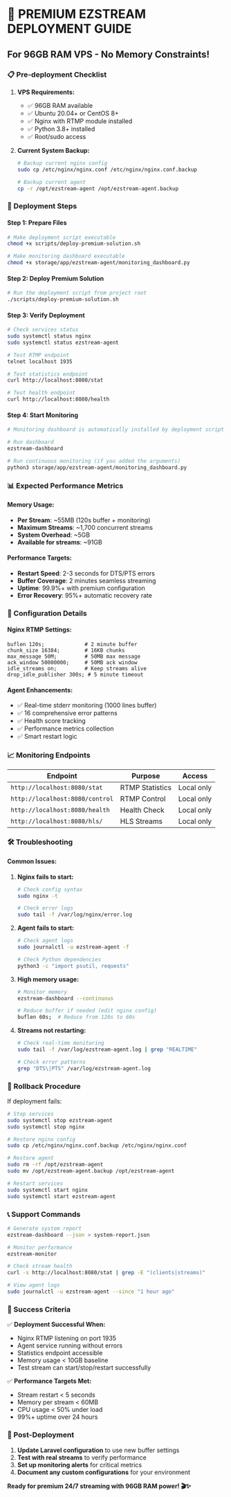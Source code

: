 # 🚀 PREMIUM EZSTREAM DEPLOYMENT GUIDE
## For 96GB RAM VPS - No Memory Constraints!

### 📋 Pre-deployment Checklist

1. **VPS Requirements:**
   - ✅ 96GB RAM available
   - ✅ Ubuntu 20.04+ or CentOS 8+
   - ✅ Nginx with RTMP module installed
   - ✅ Python 3.8+ installed
   - ✅ Root/sudo access

2. **Current System Backup:**
   ```bash
   # Backup current nginx config
   sudo cp /etc/nginx/nginx.conf /etc/nginx/nginx.conf.backup
   
   # Backup current agent
   cp -r /opt/ezstream-agent /opt/ezstream-agent.backup
   ```

### 🚀 Deployment Steps

#### Step 1: Prepare Files
```bash
# Make deployment script executable
chmod +x scripts/deploy-premium-solution.sh

# Make monitoring dashboard executable
chmod +x storage/app/ezstream-agent/monitoring_dashboard.py
```

#### Step 2: Deploy Premium Solution
```bash
# Run the deployment script from project root
./scripts/deploy-premium-solution.sh
```

#### Step 3: Verify Deployment
```bash
# Check services status
sudo systemctl status nginx
sudo systemctl status ezstream-agent

# Test RTMP endpoint
telnet localhost 1935

# Test statistics endpoint
curl http://localhost:8080/stat

# Test health endpoint
curl http://localhost:8080/health
```

#### Step 4: Start Monitoring
```bash
# Monitoring dashboard is automatically installed by deployment script

# Run dashboard
ezstream-dashboard

# Run continuous monitoring (if you added the arguments)
python3 storage/app/ezstream-agent/monitoring_dashboard.py
```

### 📊 Expected Performance Metrics

#### Memory Usage:
- **Per Stream**: ~55MB (120s buffer + monitoring)
- **Maximum Streams**: ~1,700 concurrent streams
- **System Overhead**: ~5GB
- **Available for streams**: ~91GB

#### Performance Targets:
- **Restart Speed**: 2-3 seconds for DTS/PTS errors
- **Buffer Coverage**: 2 minutes seamless streaming
- **Uptime**: 99.9%+ with premium configuration
- **Error Recovery**: 95%+ automatic recovery rate

### 🔧 Configuration Details

#### Nginx RTMP Settings:
```nginx
buflen 120s;             # 2 minute buffer
chunk_size 16384;        # 16KB chunks  
max_message 50M;         # 50MB max message
ack_window 50000000;     # 50MB ack window
idle_streams on;         # Keep streams alive
drop_idle_publisher 300s; # 5 minute timeout
```

#### Agent Enhancements:
- ✅ Real-time stderr monitoring (1000 lines buffer)
- ✅ 16 comprehensive error patterns
- ✅ Health score tracking
- ✅ Performance metrics collection
- ✅ Smart restart logic

### 📈 Monitoring Endpoints

| Endpoint | Purpose | Access |
|----------|---------|--------|
| `http://localhost:8080/stat` | RTMP Statistics | Local only |
| `http://localhost:8080/control` | RTMP Control | Local only |
| `http://localhost:8080/health` | Health Check | Local only |
| `http://localhost:8080/hls/` | HLS Streams | Local only |

### 🛠️ Troubleshooting

#### Common Issues:

1. **Nginx fails to start:**
   ```bash
   # Check config syntax
   sudo nginx -t
   
   # Check error logs
   sudo tail -f /var/log/nginx/error.log
   ```

2. **Agent fails to start:**
   ```bash
   # Check agent logs
   sudo journalctl -u ezstream-agent -f
   
   # Check Python dependencies
   python3 -c "import psutil, requests"
   ```

3. **High memory usage:**
   ```bash
   # Monitor memory
   ezstream-dashboard --continuous
   
   # Reduce buffer if needed (edit nginx config)
   buflen 60s;  # Reduce from 120s to 60s
   ```

4. **Streams not restarting:**
   ```bash
   # Check real-time monitoring
   sudo tail -f /var/log/ezstream-agent.log | grep "REALTIME"
   
   # Check error patterns
   grep "DTS\|PTS" /var/log/ezstream-agent.log
   ```

### 🔄 Rollback Procedure

If deployment fails:

```bash
# Stop services
sudo systemctl stop ezstream-agent
sudo systemctl stop nginx

# Restore nginx config
sudo cp /etc/nginx/nginx.conf.backup /etc/nginx/nginx.conf

# Restore agent
sudo rm -rf /opt/ezstream-agent
sudo mv /opt/ezstream-agent.backup /opt/ezstream-agent

# Restart services
sudo systemctl start nginx
sudo systemctl start ezstream-agent
```

### 📞 Support Commands

```bash
# Generate system report
ezstream-dashboard --json > system-report.json

# Monitor performance
ezstream-monitor

# Check stream health
curl -s http://localhost:8080/stat | grep -E "(clients|streams)"

# View agent logs
sudo journalctl -u ezstream-agent --since "1 hour ago"
```

### 🎯 Success Criteria

✅ **Deployment Successful When:**
- Nginx RTMP listening on port 1935
- Agent service running without errors
- Statistics endpoint accessible
- Memory usage < 10GB baseline
- Test stream can start/stop/restart successfully

✅ **Performance Targets Met:**
- Stream restart < 5 seconds
- Memory per stream < 60MB
- CPU usage < 50% under load
- 99%+ uptime over 24 hours

### 🎉 Post-Deployment

1. **Update Laravel configuration** to use new buffer settings
2. **Test with real streams** to verify performance
3. **Set up monitoring alerts** for critical metrics
4. **Document any custom configurations** for your environment

**Ready for premium 24/7 streaming with 96GB RAM power! 🎬✨**
